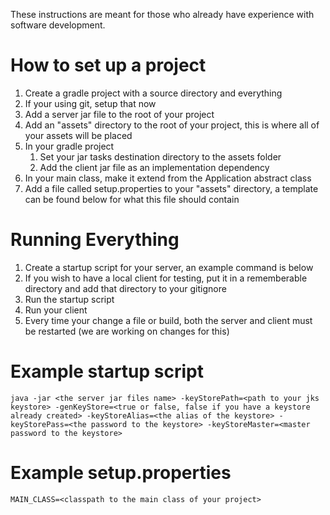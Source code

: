 These instructions are meant for those who already have experience with software development.

How to set up a project
=============
1. Create a gradle project with a source directory and everything
2. If your using git, setup that now
3. Add a server jar file to the root of your project
4. Add an "assets" directory to the root of your project, this is where all of your assets will be placed
5. In your gradle project
   1. Set your jar tasks destination directory to the assets folder
   2. Add the client jar file as an implementation dependency
6. In your main class, make it extend from the Application abstract class
7. Add a file called setup.properties to your "assets" directory, a template can be found below for what this file should contain

Running Everything
==================
1. Create a startup script for your server, an example command is below
2. If you wish to have a local client for testing, put it in a rememberable directory and add that directory to your gitignore
3. Run the startup script
4. Run your client
5. Every time your change a file or build, both the server and client must be restarted (we are working on changes for this)

Example startup script
======================
```batch
java -jar <the server jar files name> -keyStorePath=<path to your jks keystore> -genKeyStore=<true or false, false if you have a keystore already created> -keyStoreAlias=<the alias of the keystore> -keyStorePass=<the password to the keystore> -keyStoreMaster=<master password to the keystore>
```

Example setup.properties
========================
```properties
MAIN_CLASS=<classpath to the main class of your project>
```